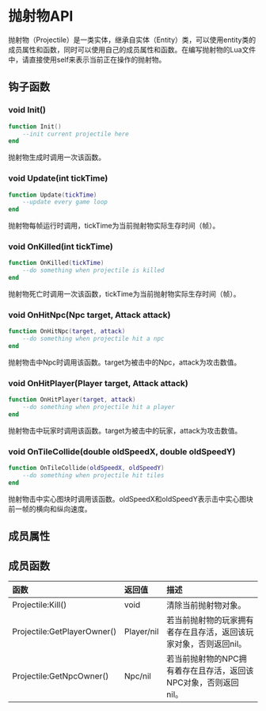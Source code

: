 # 抛射物API

抛射物（Projectile）是一类实体，继承自实体（Entity）类，可以使用entity类的成员属性和函数，同时可以使用自己的成员属性和函数。在编写抛射物的Lua文件中，请直接使用self来表示当前正在操作的抛射物。

## 钩子函数

### void Init\(\)

```lua
function Init()
    --init current projectile here
end
```

抛射物生成时调用一次该函数。

### void Update\(int tickTime\)

```lua
function Update(tickTime)
    --update every game loop
end
```

抛射物每帧运行时调用，tickTime为当前抛射物实际生存时间（帧）。

### void OnKilled\(int tickTime\)

```lua
function OnKilled(tickTime)
    --do something when projectile is killed
end
```

抛射物死亡时调用一次该函数，tickTime为当前抛射物实际生存时间（帧）。

### void OnHitNpc\(Npc target, Attack attack\)

```lua
function OnHitNpc(target, attack)
    --do something when projectile hit a npc
end
```

抛射物击中Npc时调用该函数。target为被击中的Npc，attack为攻击数值。

### void OnHitPlayer\(Player target, Attack attack\)

```lua
function OnHitPlayer(target, attack)
    --do something when projectile hit a player
end
```

抛射物击中玩家时调用该函数。target为被击中的玩家，attack为攻击数值。

### void OnTileCollide\(double oldSpeedX, double oldSpeedY\)

```lua
function OnTileCollide(oldSpeedX, oldSpeedY)
    --do something when projectile hit tiles
end
```

抛射物击中实心图块时调用该函数。oldSpeedX和oldSpeedY表示击中实心图块前一帧的横向和纵向速度。

## 成员属性



## 成员函数

| 函数 | 返回值 | 描述 |
| :--- | :--- | :--- |
| Projectile:Kill\(\) | void | 清除当前抛射物对象。 |
| Projectile:GetPlayerOwner\(\) | Player/nil | 若当前抛射物的玩家拥有者存在且存活，返回该玩家对象，否则返回nil。 |
| Projectile:GetNpcOwner\(\) | Npc/nil | 若当前抛射物的NPC拥有着存在且存活，返回该NPC对象，否则返回nil。 |

